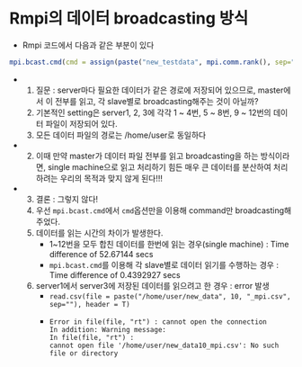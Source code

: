 
# Rmpi의 데이터 broadcasting 방식

* Rmpi 코드에서 다음과 같은 부분이 있다


```R
mpi.bcast.cmd(cmd = assign(paste("new_testdata", mpi.comm.rank(), sep=""), as.matrix(read.csv(file = paste("/home/user/new_data", mpi.comm.rank(), "_mpi.csv", sep=""), header = T))))
```

* 1. 질문 : server마다 필요한 데이터가 같은 경로에 저장되어 있으므로, master에서 이 전부를 읽고, 각 slave별로 broadcasting해주는 것이 아닐까?
    1. 기본적인 setting은 server1, 2, 3에 각각 1 ~ 4번, 5 ~ 8번, 9 ~ 12번의 데이터 파일이 저장되어 있다.
    2. 모든 데이터 파일의 경로는 /home/user로 동일하다
    
* 2. 이때 만약 master가 데이터 파일 전부를 읽고 broadcasting을 하는 방식이라면, single machine으로 읽고 처리하기 힘든 매우 큰 데이터를 분산하여 처리하려는 우리의 목적과 맞지 않게 된다!!!

* 3. 결론 : 그렇지 않다!
    1. 우선 ```mpi.bcast.cmd```에서 ```cmd```옵션만을 이용해 command만 broadcasting해주었다.
    2. 데이터를 읽는 시간의 차이가 발생한다.
        + 1~12번을 모두 합친 데이터를 한번에 읽는 경우(single machine) : Time difference of 52.67144 secs
        + ```mpi.bcast.cmd```를 이용해 각 slave별로 데이터 읽기를 수행하는 경우 : Time difference of 0.4392927 secs
    3. server1에서 server3에 저장된 데이터를 읽으려고 한 경우 : error 발생
        + ```read.csv(file = paste("/home/user/new_data", 10, "_mpi.csv", sep=""), header = T)```
        + ``` 
          Error in file(file, "rt") : cannot open the connection
          In addition: Warning message:
          In file(file, "rt") :
          cannot open file '/home/user/new_data10_mpi.csv': No such file or directory
          ```
